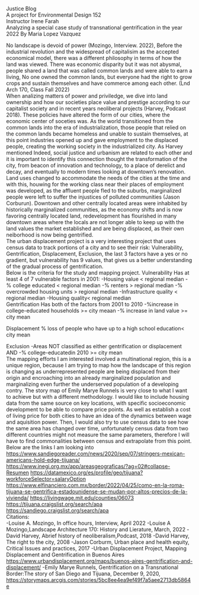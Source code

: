 Justice Blog 
<br>
A project for Environmental Design 152 
<br>
Instructor Irene Farah
<br>
Analyzing a special case study of transnational gentrification in the year 2022 By Maria Lopez Vazquez
<br>

No landscape is devoid of power (Mozingo, Interview. 2022), Before the industrial revolution and the widespread of capitalisim as the accepted economical model, there was a different philosophy in terms of how the land was viewed. There was economic disparity but it was not abysmal, people shared a land that was called common lands and were able to earn a living, No one owned the common lands, but everyone had the right to grow crops and sustain themselves and have commerce among each other. (Lnd Arch 170, Class Fall 2022)
<br>
When analizing matters of power and priviledge, we dive into land ownership and how our societies place value and prestige according to our capitalist society and in recent years neoliberal projects (Harvey, Podcast 2018). These policies have altered the form of our cities, where the economic center of soceties was. As the world transitioned from the common lands into the era of industrialization, those people that relied on the common lands became homeless and unable to sustain themselves, at this point industries opened up and gave employment to the displaced people, creating the working society in the industrialized city. As Harvey mentioned Indeed, social justice and urbanism are related to each other and it is important to identify this connection thought the transformation of the city, from beacon of innovation and technology, to a place of derelict and decay, and eventually to modern times looking at downtown’s renovation. Land uses changed to accommodate the needs of the cities at the time and with this, houwing for the working class near their places of employment was developed, as the affluent people fled to the suburbs, marginalized people were left to suffer the injustices of polluted communities (Jason Corburun). Downtown and other centrally located areas were inhabited by historically marginalized communities, as the economy shifts and is now favoring centrally located land, redevelopment has flourished in many downtown areas where the locals are not longer able to keep up with the land values the market established and are being displaced, as their own neiborhood is now being gentrified.
<br>
The urban displacement project is a very interesting project that uses census data to track portions of a city and to see their risk: Vulnerability, Gentrification, Displacement, Exclusion, the last 3 factors have a yes or no gradient, but vulnerability has 9 values, that gives us a better understanding of the gradual process of gentrification.
<br>
Below is the criteria for the study and mapping project. Vulnerability Has at least 4 of 7 vulnerable factors in 2001: -Housing value < regional median -% college educated < regional median -% renters > regional median -% overcrowded housing units > regional median -Infrastructure quality < regional median -Housing quality< regional median
<br>
Gentrification Has both of the factors from 2001 to 2010 -%increase in college-educated households >= city meaan -% increase in land value >= city mean

Displacement % loss of people who have up to a high school education< city mean

Exclusion -Areas NOT classified as either gentrification or displacement AND -% college-educatedin 2010 >= city mean
<br>
The mapping efforts I am interested involved a multinational region, this is a unique region, because I am trying to map how the landscape of this region is changing as underrepresented people are being displaced from their origin and encroaching into an already marginalized population and marginalizing even further the underserved population of a developing contry. The story map of Emily Marye Runnels is very close to what I want to achieve but with a different methodology. I would like to include housing data from the same source on key locations, with specific socioeconomic development to be able to compare price points. As well as establish a cost of living price for both cities to have an idea of the dynamics between wage and aquisition power. Then, I would also try to use census data to see how the same area has changed over time, unfortunately census data from two different countries might not measure the same parameters, therefore I will have to find commonalities between census and extrapolate from this point.
<br>
Below are the links I am looking into https://www.sandiegoreader.com/news/2020/sep/07/stringers-mexican-americans-hold-edge-tijuana/ https://www.inegi.org.mx/app/areasgeograficas/?ag=02#collapse-Resumen https://datamexico.org/es/profile/geo/tijuana?workforceSelector=salaryOption https://www.elfinanciero.com.mx/border/2022/04/25/como-en-la-roma-tijuana-se-gentrifica-estadounidense-se-mudan-por-altos-precios-de-la-vivienda/ https://livingwage.mit.edu/counties/06073 https://tijuana.craigslist.org/search/apa https://sandiego.craigslist.org/search/apa
<br>
Citations:
<br>
-Louise A. Mozingo, In office hours, Interview, April 2022 -Louise A Mozingo,Landscape Architecture 170: History and Lierature, March, 2022 -David Harvey, Abrief history of neoliberalism,Podcast, 2018 -David Harvey, The right to the city, 2008 -Jason Corburm, Urban place and health equity, Critical Issues and practices, 2017 -Urban Displacement Project, Mapping Displacement and Gentrification in Buenos Aires https://www.urbandisplacement.org/maps/buenos-aires-gentrification-and-displacement/ -Emily Marye Runnels, Gentrification on a Transnational Border:The story of San Diego and Tijuana, December 9, 2020, https://storymaps.arcgis.com/stories/5bc8ee4ea9ef49f7a5aee2713db5864e
